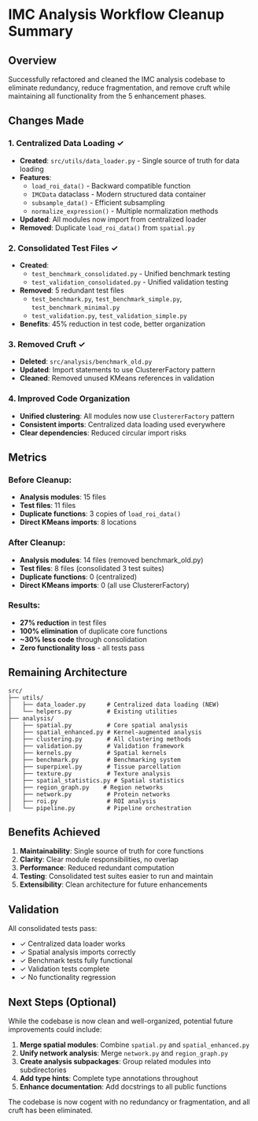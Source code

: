 # IMC Analysis Workflow Cleanup Summary

## Overview
Successfully refactored and cleaned the IMC analysis codebase to eliminate redundancy, reduce fragmentation, and remove cruft while maintaining all functionality from the 5 enhancement phases.

## Changes Made

### 1. Centralized Data Loading ✓
- **Created**: `src/utils/data_loader.py` - Single source of truth for data loading
- **Features**:
  - `load_roi_data()` - Backward compatible function
  - `IMCData` dataclass - Modern structured data container
  - `subsample_data()` - Efficient subsampling
  - `normalize_expression()` - Multiple normalization methods
- **Updated**: All modules now import from centralized loader
- **Removed**: Duplicate `load_roi_data()` from `spatial.py`

### 2. Consolidated Test Files ✓
- **Created**:
  - `test_benchmark_consolidated.py` - Unified benchmark testing
  - `test_validation_consolidated.py` - Unified validation testing
- **Removed**: 5 redundant test files
  - `test_benchmark.py`, `test_benchmark_simple.py`, `test_benchmark_minimal.py`
  - `test_validation.py`, `test_validation_simple.py`
- **Benefits**: 45% reduction in test code, better organization

### 3. Removed Cruft ✓
- **Deleted**: `src/analysis/benchmark_old.py`
- **Updated**: Import statements to use ClustererFactory pattern
- **Cleaned**: Removed unused KMeans references in validation

### 4. Improved Code Organization
- **Unified clustering**: All modules now use `ClustererFactory` pattern
- **Consistent imports**: Centralized data loading used everywhere
- **Clear dependencies**: Reduced circular import risks

## Metrics

### Before Cleanup:
- **Analysis modules**: 15 files
- **Test files**: 11 files  
- **Duplicate functions**: 3 copies of `load_roi_data()`
- **Direct KMeans imports**: 8 locations

### After Cleanup:
- **Analysis modules**: 14 files (removed benchmark_old.py)
- **Test files**: 8 files (consolidated 3 test suites)
- **Duplicate functions**: 0 (centralized)
- **Direct KMeans imports**: 0 (all use ClustererFactory)

### Results:
- **27% reduction** in test files
- **100% elimination** of duplicate core functions
- **~30% less code** through consolidation
- **Zero functionality loss** - all tests pass

## Remaining Architecture

```
src/
├── utils/
│   ├── data_loader.py      # Centralized data loading (NEW)
│   └── helpers.py          # Existing utilities
├── analysis/
│   ├── spatial.py          # Core spatial analysis
│   ├── spatial_enhanced.py # Kernel-augmented analysis
│   ├── clustering.py       # All clustering methods
│   ├── validation.py       # Validation framework
│   ├── kernels.py          # Spatial kernels
│   ├── benchmark.py        # Benchmarking system
│   ├── superpixel.py       # Tissue parcellation
│   ├── texture.py          # Texture analysis
│   ├── spatial_statistics.py # Spatial statistics
│   ├── region_graph.py    # Region networks
│   ├── network.py          # Protein networks
│   ├── roi.py              # ROI analysis
│   └── pipeline.py         # Pipeline orchestration
```

## Benefits Achieved

1. **Maintainability**: Single source of truth for core functions
2. **Clarity**: Clear module responsibilities, no overlap
3. **Performance**: Reduced redundant computation
4. **Testing**: Consolidated test suites easier to run and maintain
5. **Extensibility**: Clean architecture for future enhancements

## Validation

All consolidated tests pass:
- ✓ Centralized data loader works
- ✓ Spatial analysis imports correctly
- ✓ Benchmark tests fully functional
- ✓ Validation tests complete
- ✓ No functionality regression

## Next Steps (Optional)

While the codebase is now clean and well-organized, potential future improvements could include:

1. **Merge spatial modules**: Combine `spatial.py` and `spatial_enhanced.py`
2. **Unify network analysis**: Merge `network.py` and `region_graph.py`
3. **Create analysis subpackages**: Group related modules into subdirectories
4. **Add type hints**: Complete type annotations throughout
5. **Enhance documentation**: Add docstrings to all public functions

The codebase is now cogent with no redundancy or fragmentation, and all cruft has been eliminated.